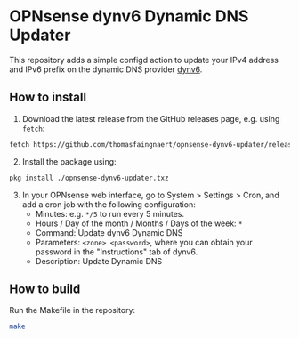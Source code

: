 # OPNsense dynv6 Dynamic DNS Updater

This repository adds a simple configd action to update your IPv4 address and IPv6 prefix on the dynamic DNS provider [dynv6](https://dynv6.com/).

## How to install

1. Download the latest release from the GitHub releases page, e.g. using `fetch`:

```bash
fetch https://github.com/thomasfaingnaert/opnsense-dynv6-updater/releases/latest/download/opnsense-dynv6-updater.txz
```

2. Install the package using:

```bash
pkg install ./opnsense-dynv6-updater.txz
```

3. In your OPNsense web interface, go to System > Settings > Cron, and add a cron job with the following configuration:
    - Minutes: e.g. `*/5` to run every 5 minutes.
    - Hours / Day of the month / Months / Days of the week: `*`
    - Command: Update dynv6 Dynamic DNS
    - Parameters: `<zone> <password>`, where you can obtain your password in the "Instructions" tab of dynv6.
    - Description: Update Dynamic DNS

## How to build

Run the Makefile in the repository:

```bash
make
```
